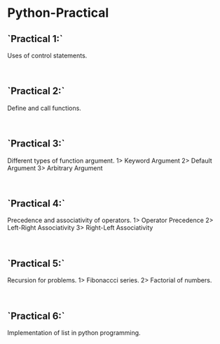 # Python-Practical

<h2>`Practical 1:`</h2>
<p>Uses of control statements.</p>
<br>

<h2>`Practical 2:`</h2>
<p>Define and call functions.</p>
<br>

<h2>`Practical 3:`</h2>
<p>Different types of function argument.
1> Keyword Argument
2> Default Argument
3> Arbitrary Argument</p>
<br>

<h2>`Practical 4:`</h2>
<p>Precedence and associativity of operators.
1> Operator Precedence
2> Left-Right Associativity
3> Right-Left Associativity</p>
<br>

<h2>`Practical 5:`</h2>
<p>Recursion for problems.
1> Fibonaccci series.
2> Factorial of numbers.</p>
<br>

<h2>`Practical 6:`</h2>
<p>Implementation of list in python programming.</p>
<br>
